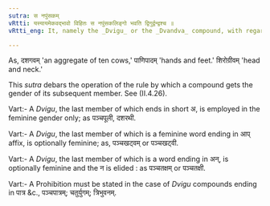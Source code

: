 ```yaml
---
sutra: स नपुंसकम्
vRtti: यस्यायमेकवद्भावो विहितः स नपुंसकलिङ्गो भवति द्विगुर्द्वन्द्वश्च ॥
vRtti_eng: It, namely the _Dvigu_ or the _Dvandva_ compound, with regard to which singular number has been ordained by the above rules, is always a neuter gender.

---
```

As, दशगवम् 'an aggregate of ten cows,' पाणिपादम् 'hands and feet.' शिरोग्रीवम् 'head and neck.'

This _sutra_ debars the operation of the rule by which a compound gets the gender of its subsequent member. See (II.4.26).

Vart:- A _Dvigu_, the last member of which ends in short अ, is employed in the feminine gender only; as पञ्चपूली, दशरथी.

Vart:- A _Dvigu_, the last member of which is a feminine word ending in आप् affix, is optionally feminine; as, पञ्चखट्वम् or पञ्चखट्वी.

Vart:- A _Dvigu_, the last member of which is a word ending in अन्, is optionally feminine and the न is elided : as पञ्चतक्षम् or पञ्चतक्षी.

Vart:- A Prohibition must be stated in the case of _Dvigu_ compounds ending in पात्र &c., पञ्चपात्रम्; चतुर्युगम्; त्रिभुवनम्.